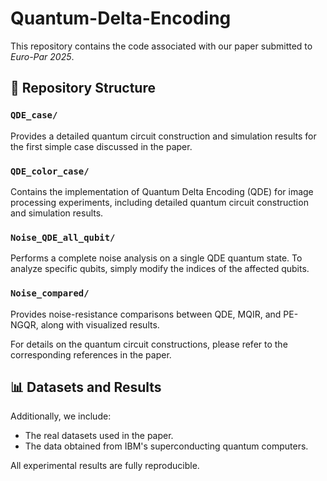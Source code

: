 # **Quantum-Delta-Encoding**

This repository contains the code associated with our paper submitted to *Euro-Par 2025*.

## 📁 **Repository Structure**

### `QDE_case/`
Provides a detailed quantum circuit construction and simulation results for the first simple case discussed in the paper.

### `QDE_color_case/`
Contains the implementation of Quantum Delta Encoding (QDE) for image processing experiments, including detailed quantum circuit construction and simulation results.

### `Noise_QDE_all_qubit/`
Performs a complete noise analysis on a single QDE quantum state. To analyze specific qubits, simply modify the indices of the affected qubits.

### `Noise_compared/`
Provides noise-resistance comparisons between QDE, MQIR, and PE-NGQR, along with visualized results.

For details on the quantum circuit constructions, please refer to the corresponding references in the paper.

## 📊 **Datasets and Results**

Additionally, we include:

- The real datasets used in the paper.
- The data obtained from IBM's superconducting quantum computers.

All experimental results are fully reproducible.

